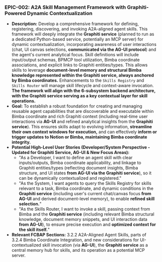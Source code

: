 ### EPIC-002: A2A Skill Management Framework with Graphiti-Powered Dynamic Contextualization

*   **Description:** Develop a comprehensive framework for defining, registering, discovering, and invoking A2A-aligned agent skills. This framework will deeply integrate the **Graphiti service** (planned to run as a dedicated Python-based service, potentially an MCP server) for dynamic contextualization, incorporating awareness of user interactions (chat, UI canvas selections, **communicated via the AG-UI protocol**) and the agent's current analytical focus. Skill definitions will include input/output schemas, BPMCP tool utilization, Bimba coordinate associations, and explicit links to Graphiti entities/types. This allows skills to leverage **document-level memory and structural Bimba knowledge represented within the Graphiti service, always anchored by Bimba coordinates.** Enhancements to the `Skills Registry` and `Skills Router` will manage skill lifecycle and context-aware invocation. **The framework will align with the 6-subsystem backend architecture, with the Graphiti service serving as a key contextual layer for skill operations.**
*   **Goal:** To establish a robust foundation for creating and managing reusable agent capabilities that are discoverable and executable within Bimba coordinate and rich Graphiti context (including real-time user interactions via **AG-UI** and refined analytical insights from the **Graphiti service**). This ensures skills adapt to evolving information, **streamline their own context windows for execution,** and can effectively **inform or trigger updates to Notion or Bimba, maintaining Bimba coordinate integrity.**
*   **Potential High-Level User Stories (Developer/System Perspective - Updated for Graphiti Service, AG-UI & New Focus Areas):**
    *   "As a Developer, I want to define an agent skill with clear inputs/outputs, Bimba coordinate applicability, and linkage to Graphiti entities/types (reflecting document insights, Bimba structure, and UI states **from AG-UI via the Graphiti service**), so it can be dynamically contextualized and registered."
    *   "As the System, I want agents to query the Skills Registry for skills relevant to a task, Bimba coordinate, and dynamic conditions in the **Graphiti service** (including user's current chat/canvas focus **from AG-UI** and derived document-level memory), to enable **refined skill selection.**"
    *   "As the Skills Router, I want to invoke a skill, passing context from Bimba and the **Graphiti service** (including relevant Bimba structural knowledge, document memory snippets, and UI interaction data **from AG-UI**), to ensure precise execution and **optimized context for the skill itself.**"
*   **Relevant FCBAP Sections:** 3.2.2 A2A-Aligned Agent Skills, parts of 3.2.4 Bimba Coordinate Integration, and new considerations for UI-contextualized skill invocation (via **AG-UI**), the **Graphiti service** as a central memory hub for skills, and its operation as a potential MCP server.